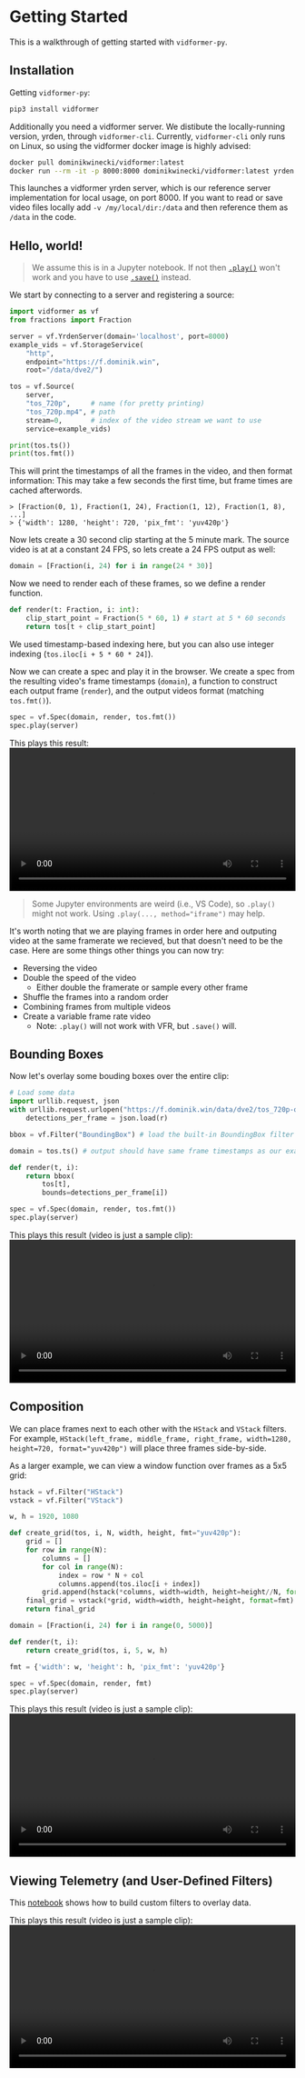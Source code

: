 # Getting Started

This is a walkthrough of getting started with `vidformer-py`.

## Installation

Getting `vidformer-py`:

```bash
pip3 install vidformer
```

Additionally you need a vidformer server.
We distibute the locally-running version, yrden, through `vidformer-cli`.
Currently, `vidformer-cli` only runs on Linux, so using the vidformer docker image is highly advised:

```bash
docker pull dominikwinecki/vidformer:latest
docker run --rm -it -p 8000:8000 dominikwinecki/vidformer:latest yrden --print-url
```

This launches a vidformer yrden server, which is our reference server implementation for local usage, on port 8000.
If you want to read or save video files locally add `-v /my/local/dir:/data` and then reference them as `/data` in the code.

## Hello, world!

> We assume this is in a Jupyter notebook. If not then [`.play()`](https://ixlab.github.io/vidformer/vidformer-py/vidformer.html#Spec.play) won't work and you have to use [`.save()`](https://ixlab.github.io/vidformer/vidformer-py/vidformer.html#Spec.save) instead.

We start by connecting to a server and registering a source:
```python
import vidformer as vf
from fractions import Fraction

server = vf.YrdenServer(domain='localhost', port=8000)
example_vids = vf.StorageService(
    "http",
    endpoint="https://f.dominik.win",
    root="/data/dve2/")

tos = vf.Source(
    server,
    "tos_720p",     # name (for pretty printing)
    "tos_720p.mp4", # path
    stream=0,       # index of the video stream we want to use
    service=example_vids)

print(tos.ts())
print(tos.fmt())
```

This will print the timestamps of all the frames in the video, and then format information:
This may take a few seconds the first time, but frame times are cached afterwords.

```
> [Fraction(0, 1), Fraction(1, 24), Fraction(1, 12), Fraction(1, 8), ...]
> {'width': 1280, 'height': 720, 'pix_fmt': 'yuv420p'}
```

Now lets create a 30 second clip starting at the 5 minute mark.
The source video is at at a constant 24 FPS, so lets create a 24 FPS output as well:

```python
domain = [Fraction(i, 24) for i in range(24 * 30)]
```

Now we need to render each of these frames, so we define a render function.
```python
def render(t: Fraction, i: int):
    clip_start_point = Fraction(5 * 60, 1) # start at 5 * 60 seconds
    return tos[t + clip_start_point]
```
We used timestamp-based indexing here, but you can also use integer indexing (`tos.iloc[i + 5 * 60 * 24]`).

Now we can create a spec and play it in the browser.
We create a spec from the resulting video's frame timestamps (`domain`), a function to construct each output frame (`render`), and the output videos format (matching `tos.fmt()`).
```python
spec = vf.Spec(domain, render, tos.fmt())
spec.play(server)
```

This plays this result:
<video controls width="100%">
  <source src="https://f.dominik.win/data/dve2/quickstart-hello-world.mp4" type="video/mp4" />
</video>

> Some Jupyter environments are weird (i.e., VS Code), so  `.play()` might not work. Using `.play(..., method="iframe")` may help.

It's worth noting that we are playing frames in order here and outputing video at the same framerate we recieved, but that doesn't need to be the case.
Here are some things other things you can now try:

* Reversing the video
* Double the speed of the video
    * Either double the framerate or sample every other frame
* Shuffle the frames into a random order
* Combining frames from multiple videos
* Create a variable frame rate video
    * Note: `.play()` will not work with VFR, but `.save()` will.

## Bounding Boxes

Now let's overlay some bouding boxes over the entire clip:

```python
# Load some data
import urllib.request, json 
with urllib.request.urlopen("https://f.dominik.win/data/dve2/tos_720p-objects.json") as r:
    detections_per_frame = json.load(r)

bbox = vf.Filter("BoundingBox") # load the built-in BoundingBox filter

domain = tos.ts() # output should have same frame timestamps as our example clip

def render(t, i):
    return bbox(
        tos[t],
        bounds=detections_per_frame[i])

spec = vf.Spec(domain, render, tos.fmt())
spec.play(server)
```

This plays this result (video is just a sample clip):
<video controls width="100%">
  <source src="https://f.dominik.win/data/dve2/quickstart-bounding-box.mp4" type="video/mp4" />
</video>

## Composition

We can place frames next to each other with the `HStack` and `VStack` filters.
For example, `HStack(left_frame, middle_frame, right_frame, width=1280, height=720, format="yuv420p")` will place three frames side-by-side.

As a larger example, we can view a window function over frames as a 5x5 grid:

```python
hstack = vf.Filter("HStack")
vstack = vf.Filter("VStack")

w, h = 1920, 1080

def create_grid(tos, i, N, width, height, fmt="yuv420p"):
    grid = []
    for row in range(N):
        columns = []
        for col in range(N):
            index = row * N + col
            columns.append(tos.iloc[i + index])
        grid.append(hstack(*columns, width=width, height=height//N, format=fmt))
    final_grid = vstack(*grid, width=width, height=height, format=fmt)
    return final_grid

domain = [Fraction(i, 24) for i in range(0, 5000)]

def render(t, i):
    return create_grid(tos, i, 5, w, h)

fmt = {'width': w, 'height': h, 'pix_fmt': 'yuv420p'}

spec = vf.Spec(domain, render, fmt)
spec.play(server)
```

This plays this result (video is just a sample clip):
<video controls width="100%">
  <source src="https://f.dominik.win/data/dve2/quickstart-composition.mp4" type="video/mp4" />
</video>

## Viewing Telemetry (and User-Defined Filters)

This [notebook](https://github.com/ixlab/vidformer/blob/main/misc/UDFs-demo.ipynb) shows how to build custom filters to overlay data.

This plays this result (video is just a sample clip):
<video controls width="100%">
  <source src="https://f.dominik.win/data/dve2/quickstart-telemetry.mp4" type="video/mp4" />
</video>
